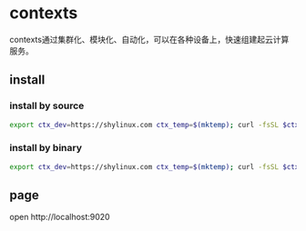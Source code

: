 # contexts

contexts通过集群化、模块化、自动化，可以在各种设备上，快速组建起云计算服务。

## install

### install by source
```sh
export ctx_dev=https://shylinux.com ctx_temp=$(mktemp); curl -fsSL $ctx_dev -o $ctx_temp; source $ctx_temp source
```

### install by binary
```sh
export ctx_dev=https://shylinux.com ctx_temp=$(mktemp); curl -fsSL $ctx_dev -o $ctx_temp; source $ctx_temp binary
```

## page
open http://localhost:9020

